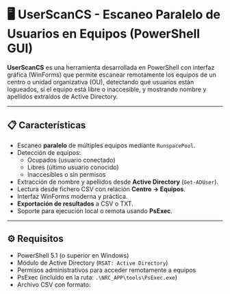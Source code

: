 # 🖥️ UserScanCS - Escaneo Paralelo de Usuarios en Equipos (PowerShell GUI)

**UserScanCS** es una herramienta desarrollada en PowerShell con interfaz gráfica (WinForms) que permite escanear remotamente los equipos de un centro o unidad organizativa (OU), detectando qué usuarios están logueados, si el equipo está libre o inaccesible, y mostrando nombre y apellidos extraídos de Active Directory.

---

## 📋 Características

- Escaneo **paralelo** de múltiples equipos mediante `RunspacePool`.
- Detección de equipos:
  - Ocupados (usuario conectado)
  - Libres (último usuario conocido)
  - Inaccesibles o sin permisos
- Extracción de nombre y apellidos desde **Active Directory** (`Get-ADUser`).
- Lectura desde fichero CSV con relación **Centro → Equipos**.
- Interfaz WinForms moderna y práctica.
- **Exportación de resultados** a CSV o TXT.
- Soporte para ejecución local o remota usando **PsExec**.

---

## ⚙️ Requisitos

- PowerShell 5.1 (o superior en Windows)
- Módulo de Active Directory (`RSAT: Active Directory`)
- Permisos administrativos para acceder remotamente a equipos
- PsExec (incluido en la ruta: `.\NRC_APP\tools\PsExec.exe`)
- Archivo CSV con formato:

